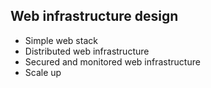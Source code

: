 ## Web infrastructure design

* Simple web stack
* Distributed web infrastructure
* Secured and monitored web infrastructure
* Scale up
